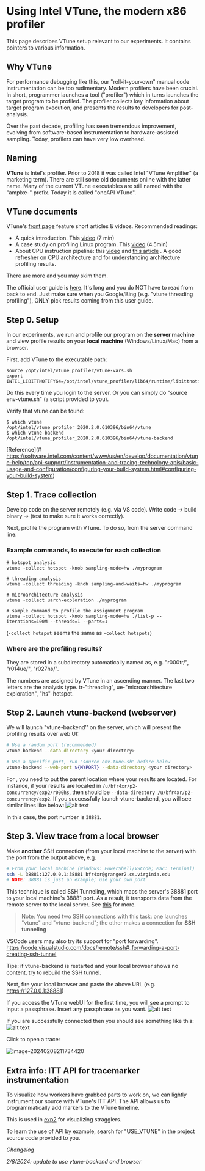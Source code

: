 # Using Intel VTune, the modern x86 profiler

This page describes VTune setup relevant to our experiments. It contains pointers to various information. 

## Why VTune

For performance debugging like this, our "roll-it-your-own" manual code instrumentation can be too rudimentary. Modern profilers have been crucial. In short, programmer launches a tool ("profiler") which in turns launches the target program to be profiled. The profiler collects key information about target program execution, and presents the results to developers for post-analysis.

Over the past decade, profiling has seen tremendous improvement, evolving from software-based instrumentation to hardware-assisted sampling. Today, profilers can have very low overhead. 

## Naming

**VTune** is Intel's profiler. Prior to 2018 it was called Intel "VTune Amplifier" (a marketing term). There are still some old documents online with the latter name. Many of the current VTune executables are still named with the "amplxe-" prefix. Today it is called "oneAPI VTune". 

## VTune documents

VTune's [front page](https://software.intel.com/content/www/us/en/develop/tools/vtune-profiler/get-started.html) feature short articles & videos. Recommended readings: 

* A quick introduction. This [video](https://software.intel.com/content/www/us/en/develop/videos/introduction-to-intel-vtune-amplifier.html) (7 min)
* A case study on profiling Linux program. This [video](https://software.intel.com/content/www/us/en/develop/videos/finding-application-hotspots-on-a-linux-system-with-intel-vtune-amplifier-xe.html) (4.5min)
* About CPU instruction pipeline: this [video](https://techdecoded.intel.io/quickhits/what-you-need-to-know-about-the-instruction-pipeline/?elq_cid=3074796&erpm_id=5831526#gs.9eq2sk) and [this article](https://techdecoded.intel.io/resources/understanding-the-instruction-pipeline/?-1882156948.1541449095&erpm_id=3147218&elq_cid=3074796&erpm_id=5831526#gs.9ee57j) . A good refresher on CPU architecture and for understanding architecture profiling results. 

There are more and you may skim them.

The official user guide is [here](https://software.intel.com/content/www/us/en/develop/documentation/vtune-help/top.html). It's long and you do NOT have to read from back to end. Just make sure when you Google/Bing (e.g. "vtune threading profiling"), ONLY pick results coming from this user guide. 

## Step 0. Setup
In our experiments, we run and profile our program on the **server machine** and view profile results on your **local machine** (Windows/Linux/Mac) from a browser.

First, add VTune to the executable path: 

```
source /opt/intel/vtune_profiler/vtune-vars.sh
export INTEL_LIBITTNOTIFY64=/opt/intel/vtune_profiler/lib64/runtime/libittnotify_collector.so
```

Do this every time you login to the server. Or you can simply do "source env-vtune.sh" (a script provided to you). 

Verify that vtune can be found: 

```
$ which vtune
/opt/intel/vtune_profiler_2020.2.0.610396/bin64/vtune
$ which vtune-backend
/opt/intel/vtune_profiler_2020.2.0.610396/bin64/vtune-backend
```

[Reference](# https://software.intel.com/content/www/us/en/develop/documentation/vtune-help/top/api-support/instrumentation-and-tracing-technology-apis/basic-usage-and-configuration/configuring-your-build-system.html#configuring-your-build-system) 

## Step 1. Trace collection

Develop code on the server remotely (e.g. via VS code). Write code -> build binary -> (test to make sure it works correctly). 

Next, profile the program with VTune. To do so, from the server command line: 

### Example commands, to execute for each collection

```
# hotspot analysis
vtune -collect hotspot -knob sampling-mode=hw ./myprogram

# threading analysis
vtune -collect threading -knob sampling-and-waits=hw ./myprogram

# microarchitecture analysis
vtune -collect uarch-exploration ./myprogram

# sample command to profile the assignment program
vtune -collect hotspot -knob sampling-mode=hw ./list-p --iterations=100M --threads=1 --parts=1
```

(``-collect hotspot`` seems the same as ``-collect hotspots``)

### Where are the profiling results?

They are stored in a subdirectory automatically named as, e.g. "r000tr/", "r014ue/", "r027hs/". 

The numbers are assigned by VTune in an ascending manner. The last two letters are the analysis type. tr-"threading", ue-"microarchitecture exploration", "hs"-hotspot. 

## Step 2. Launch vtune-backend (webserver)

We will launch "vtune-backend'' on the server, which will present the profiling results over web UI: 

```bash
# Use a random port (recommended)
vtune-backend --data-directory <your directory> 

# Use a specific port, run "source env-tune.sh" before below 
vtune-backend --web-port ${MYPORT} --data-directory <your directory>
```

For **<your directory>**, you need to put the parent location where your results are located. For instance, if your results are located in `/u/bfr4xr/p2-concurrency/exp2/r000hs`, then **<your directory>** should be `--data-directory /u/bfr4xr/p2-concurrency/exp2`.
If you successfully launch vtune-backend, you will see similar lines like below:
![alt text](figures/vtune-backend.png)

In this case, the port number is `38881`. 

## Step 3. View trace from a local browser

Make **another** SSH connection (from your local machine to the server) with the port from the output above, e.g. 

```bash
# From your local machine (Windows: PowerShell/VSCode; Mac: Terminal)
ssh -L 38881:127.0.0.1:38881 bfr4xr@granger2.cs.virginia.edu
# NOTE: 38881 is just an example; use your own port
```

This technique is called SSH Tunneling, which maps the server's 38881 port to your local machine's 38881 port. As a result, it transports data from the remote server to the local server. See [this](https://www.ssh.com/academy/ssh/tunneling) for more. 

> Note: You need two SSH connections with this task: one launches "vtune" and "vtune-backend"; the other makes a connection for **SSH tunneling**

VSCode users may also try its support for "port forwarding". https://code.visualstudio.com/docs/remote/ssh#_forwarding-a-port-creating-ssh-tunnel

Tips: if vtune-backend is restarted and your local browser shows no content, try to rebuild the SSH tunnel. 

Next, fire your local browser and paste the above URL (e.g. https://127.0.0.1:38881)

If you access the VTune webUI for the first time, you will see a prompt to input a passphrase. Insert any passphrase as you want.
![alt text](figures/vtune-passphrase.png)

If you are successfully connected then you should see something like this:
![alt text](figures/vtune-viewer.png)

Click to open a trace: 

![image-20240208211734420](figures/vtune-viewer1.png)

## Extra info: ITT API for tracemarker instrumentation

<!---- TODO--->

To visualize how workers have grabbed parts to work on, we can lightly instrument our source with VTune's ITT API. The API allows us to programmatically add markers to the VTune timeline. 

This is used in [exp2](./exp2.md#attempt-3-eliminate-stragglers-list-pml) for visualizing stragglers. 

To learn the use of API by example, search for "USE_VTUNE" in the project source code provided to you.



*Changelog*

*2/8/2024: update to use vtune-backend and browser* 
